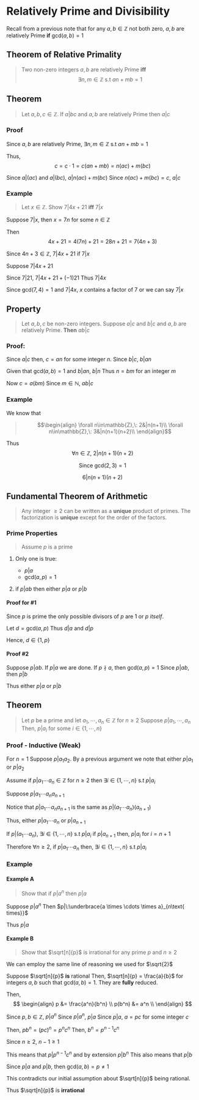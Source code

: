 # Relatively Prime and Divisibility
Recall from a previous note that for any $a,b \in\mathbb{Z}$ not both zero, $a, b$ are relatively Prime **if** $\text{gcd}(a, b) = 1$

## Theorem of Relative Primality
> Two non-zero integers $a, b$ are relatively Prime **iff** $$\exists n, m\in\mathbb{Z} \text{ s.t } an+mb=1$$

## Theorem 
> Let $a, b, c\in\mathbb{Z}$. 
> If $a|bc$ and $a, b$ are relatively Prime then $a|c$

### Proof
Since $a, b$ are relatively Prime, $\exists n, m\in\mathbb{Z} \text{ s.t } an+mb=1$

Thus,
$$
c = c\cdot 1 = c(an+mb) = n(ac) + m(bc)
$$

Since $a|(ac)$ and $a|(bc)$, $a|n(ac) + m(bc)$
Since $n(ac) + m(bc) = c$, $a|c$

### Example
> Let $x \in\mathbb{Z}$. 
> Show $7|4x + 21$ **iff** $7|x$

Suppose $7|x$, then $x = 7n$ for some $n\in\mathbb{Z}$

Then
$$4x + 21 = 4(7n) +21 = 28n+21 = 7(4n+3)$$

Since $4n+3\in\mathbb{Z}$, $7|4x+21$ if $7|x$ 

Suppose $7|4x+21$

Since $7|21$, $7|4x+21 + (-1)21$
Thus $7|4x$

Since $\text{gcd}(7, 4) = 1$ and $7|4x$, $x$ contains a factor of $7$ or we can say $7|x$

## Property 
> Let $a, b, c$ be non-zero integers. Suppose $a|c$ and $b|c$ and $a,b$ are relatively Prime. **Then** $ab|c$ 

### Proof: 
Since $a|c$ then, $c=an$ for some integer $n$.
Since $b|c$, $b|an$

Given that $\text{gcd}(a, b) = 1$ and $b|an$, $b|n$
Thus $n = bm$ for an integer $m$

Now $c = a(bm)$
Since $m\in\mathbb{N}$, $ab|c$

### Example
We know that 
> $$\begin{align}
> \forall n\in\mathbb{Z},\: 2&|n(n+1)\\
\forall n\in\mathbb{Z},\: 3&|n(n+1)(n+2)\\
> \end{align}$$

Thus 
$$\forall n\in\mathbb{Z},\: 2|n(n+1)(n+2)$$

$$\text{Since gcd}(2, 3) = 1$$

$$6|n(n+1)(n+2)$$

## **Fundamental** Theorem of Arithmetic
> Any integer $\geq2$ can be written as a **unique** product of primes. The factorization is **unique** except for the order of the factors.  

### Prime Properties
> Assume $p$ is a prime
1. Only one is true:
	+	$p|a$
	+	$\text{gcd}(a, p) = 1$

2. if $p|ab$ then either $p|a$ or $p|b$
#### Proof for \#1
Since $p$ is prime the only possible divisors of $p$ are $1$ or $p$ *itself*. 

Let $d = \text{gcd}(a, p)$
Thus $d|a$ and $d|p$

Hence, $d\in\{1, p\}$

#### Proof \#2
Suppose $p|ab$. 
If $p|a$ we are done. 
If $p\nmid a$, then $\text{gcd}(a, p) = 1$
Since $p|ab$, then $p|b$

Thus either $p|a$ or $p|b$

## Theorem
> Let $p$ be a prime and let $a_1, \cdots, a_n\in\mathbb{Z}$ for $n \geq 2$
> Suppose $p|a_1, \cdots, a_n$
> Then, $p|a_i$ for some $i\in\{1, \cdots, n\}$


### Proof - Inductive (Weak)
For $n = 1$
Suppose $p|a_1 a_2$. By a previous argument we note that either $p|a_1$ or $p|a_2$

Assume if $p|a_1 \cdots a_n\in\mathbb{Z}$ for $n \geq 2$ then $\exists i\in\{1, \cdots, n\}$ s.t $p|a_i$

Suppose $p|a_1 \cdots a_n a_{n+1}$

Notice that $p|a_1 \cdots a_na_{n+1}$ is the same as $p|(a_1 \cdots a_n)(a_{n+1})$

Thus, either $p|a_1 \cdots a_n$ or $p|a_{n+1}$

If $p|(a_1 \cdots a_n)$, $\exists i\in\{1, \cdots, n\}$ s.t $p|a_i$
if $p|a_{n+1}$ then, $p|a_i$ for $i = n+1$

Therefore $\forall n\geq 2$, if $p|a_1 \cdots a_n$ then, $\exists i\in\{1, \cdots, n\}$ s.t $p|a_i$

### Example 
#### Example A
> Show that if $p|a^n$ then $p|a$

Suppose $p|a^n$
Then $p|\:\underbrace{a \times \cdots \times a}_{n\text{ times}}$

Thus $p|a$

#### Example B
> Show that $\sqrt[n]{p}$ is irrational for any prime $p$ and $n\geq2$

We can employ the same line of reasoning we used for $\sqrt{2}$

Suppose $\sqrt[n]{p}$ **is** rational
Then, $\sqrt[n]{p} = \frac{a}{b}$ for integers $a, b$ such that $\text{gcd}(a, b) = 1$. They are **fully** reduced. 

Then, 
$$
\begin{align}
	p &= \frac{a^n}{b^n} \\
	p(b^n) &= a^n \\
\end{align}
$$

Since $p, b\in\mathbb{Z}$, $p|a^n$
Since $p|a^n$, $p|a$
Since $p|a$, $a = pc$ for some integer $c$

Then, $pb^n = (pc)^n = p^n c^n$
Then, $b^n = p^{n-1}c^n$

Since $n\geq2$, $n-1\geq 1$

This means that $p|p^{n-1}c^n$ and by extension $p|b^n$
This also means that $p|b$

Since $p|a$ and $p|b$, then $\text{gcd}(a, b) = p \neq 1$

This contradicts our initial assumption about $\sqrt[n]{p}$ being rational. 

Thus $\sqrt[n]{p}$ is **irrational**
